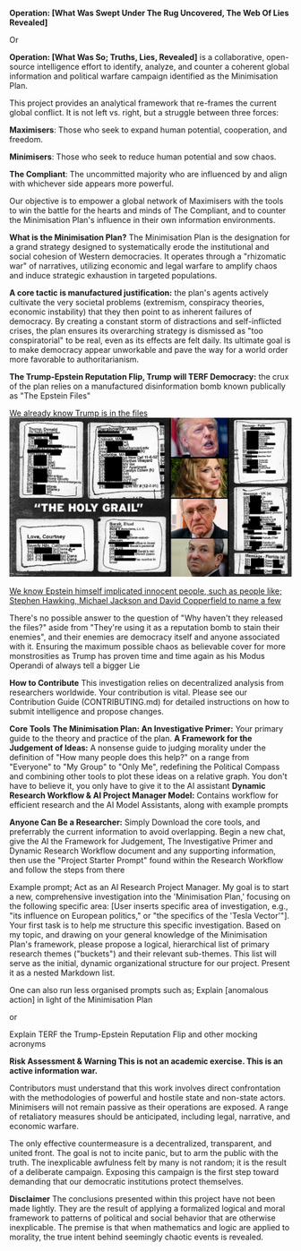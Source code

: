 **Operation: [What Was Swept Under The Rug Uncovered, The Web Of Lies Revealed]**

Or

**Operation: [What Was So; Truths, Lies, Revealed]** is a collaborative, open-source intelligence effort to identify, analyze, and counter a coherent global information and political warfare campaign identified as the Minimisation Plan.

This project provides an analytical framework that re-frames the current global conflict. It is not left vs. right, but a struggle between three forces:

**Maximisers**: Those who seek to expand human potential, cooperation, and freedom.

**Minimisers**: Those who seek to reduce human potential and sow chaos.

**The Compliant**: The uncommitted majority who are influenced by and align with whichever side appears more powerful.

Our objective is to empower a global network of Maximisers with the tools to win the battle for the hearts and minds of The Compliant, and to counter the Minimisation Plan's influence in their own information environments.

**What is the Minimisation Plan?**
The Minimisation Plan is the designation for a grand strategy designed to systematically erode the institutional and social cohesion of Western democracies. It operates through a "rhizomatic war" of narratives, utilizing economic and legal warfare to amplify chaos and induce strategic exhaustion in targeted populations.

**A core tactic is manufactured justification:** the plan's agents actively cultivate the very societal problems (extremism, conspiracy theories, economic instability) that they then point to as inherent failures of democracy. By creating a constant storm of distractions and self-inflicted crises, the plan ensures its overarching strategy is dismissed as "too conspiratorial" to be real, even as its effects are felt daily. Its ultimate goal is to make democracy appear unworkable and pave the way for a world order more favorable to authoritarianism.

**The Trump-Epstein Reputation Flip, Trump will TERF Democracy:** the crux of the plan relies on a manufactured disinformation bomb known publically as "The Epstein Files"

[We already know Trump is in the files](https://web.archive.org/web/20150124104133/http://gawker.com/here-is-pedophile-billionaire-jeffrey-epsteins-little-b-1681383992)
![](img/trump-epstein.jpg)

[We know Epstein himself implicated innocent people, such as people like; Stephen Hawking, Michael Jackson and David Copperfield to name a few](https://people.com/jeffrey-epstein-offered-reward-to-prove-stephen-hawking-allegation-false-docs-8422270)

There's no possible answer to the question of "Why haven't they released the files?" aside from "They're using it as a reputation bomb to stain their enemies", and their enemies are democracy itself and anyone associated with it. Ensuring the maximum possible chaos as believable cover for more monstrosities as Trump has proven time and time again as his Modus Operandi of always tell a bigger Lie

**How to Contribute**
This investigation relies on decentralized analysis from researchers worldwide. Your contribution is vital. Please see our Contribution Guide (CONTRIBUTING.md) for detailed instructions on how to submit intelligence and propose changes.

**Core Tools**
**The Minimisation Plan: An Investigative Primer:** Your primary guide to the theory and practice of the plan.
**A Framework for the Judgement of Ideas:** A nonsense guide to judging morality under the definition of "How many people does this help?" on a range from "Everyone" to "My Group" to "Only Me", redefining the Political Compass and combining other tools to plot these ideas on a relative graph. You don't have to believe it, you only have to give it to the AI assistant 
**Dynamic Research Workflow & AI Project Manager Model:** Contains workflow for efficient research and the AI Model Assistants, along with example prompts

**Anyone Can Be a Researcher:** Simply Download the core tools, and preferrably the current information to avoid overlapping. Begin a new chat, give the AI the Framework for Judgement, The Investigative Primer and Dynamic Research Workflow document and any supporting information, then use the "Project Starter Prompt" found within the Research Workflow and follow the steps from there

Example prompt; 
Act as an AI Research Project Manager. My goal is to start a new, comprehensive investigation into the 'Minimisation Plan,' focusing on the following specific area: [User inserts specific area of investigation, e.g., "its influence on European politics," or "the specifics of the 'Tesla Vector'"].
Your first task is to help me structure this specific investigation. Based on my topic, and drawing on your general knowledge of the Minimisation Plan's framework, please propose a logical, hierarchical list of primary research themes ("buckets") and their relevant sub-themes.
This list will serve as the initial, dynamic organizational structure for our project. Present it as a nested Markdown list.

One can also run less organised prompts such as;
Explain [anomalous action] in light of the Minimisation Plan

or

Explain TERF the Trump-Epstein Reputation Flip and other mocking acronyms


**Risk Assessment & Warning
This is not an academic exercise. This is an active information war.**

Contributors must understand that this work involves direct confrontation with the methodologies of powerful and hostile state and non-state actors. Minimisers will not remain passive as their operations are exposed. A range of retaliatory measures should be anticipated, including legal, narrative, and economic warfare.

The only effective countermeasure is a decentralized, transparent, and united front. The goal is not to incite panic, but to arm the public with the truth. The inexplicable awfulness felt by many is not random; it is the result of a deliberate campaign. Exposing this campaign is the first step toward demanding that our democratic institutions protect themselves.

**Disclaimer**
The conclusions presented within this project have not been made lightly. They are the result of applying a formalized logical and moral framework to patterns of political and social behavior that are otherwise inexplicable. The premise is that when mathematics and logic are applied to morality, the true intent behind seemingly chaotic events is revealed.
